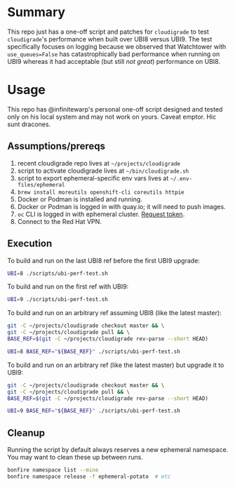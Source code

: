 # Summary

This repo just has a one-off script and patches for `cloudigrade` to test `cloudigrade`'s performance when built over UBI8 versus UBI9. The test specifically focuses on logging because we observed that Watchtower with `use_queues=False` has catastrophically bad performance when running on UBI9 whereas it had acceptable (but still *not great*) performance on UBI8.

# Usage

This repo has @infinitewarp's personal one-off script designed and tested only on his local system and may not work on yours. Caveat emptor. Hic sunt dracones.

## Assumptions/prereqs

1. recent cloudigrade repo lives at `~/projects/cloudigrade`
2. script to activate cloudigrade lives at `~/bin/cloudigrade.sh`
3. script to export ephemeral-specific env vars lives at `~/.env-files/ephemeral`
4. `brew install moreutils openshift-cli coreutils httpie`
5. Docker or Podman is installed and running.
6. Docker or Podman is logged in with quay.io; it will need to push images.
7. `oc` CLI is logged in with ephemeral cluster. [Request token](https://oauth-openshift.apps.c-rh-c-eph.8p0c.p1.openshiftapps.com/oauth/token/request).
8. Connect to the Red Hat VPN.

## Execution

To build and run on the last UBI8 ref before the first UBI9 upgrade:

```sh
UBI=8 ./scripts/ubi-perf-test.sh
```

To build and run on the first ref with UBI9:

```sh
UBI=9 ./scripts/ubi-perf-test.sh
```

To build and run on an arbitrary ref assuming UBI8 (like the latest master):

```sh
git -C ~/projects/cloudigrade checkout master && \
git -C ~/projects/cloudigrade pull && \
BASE_REF=$(git -C ~/projects/cloudigrade rev-parse --short HEAD)

UBI=8 BASE_REF="${BASE_REF}" ./scripts/ubi-perf-test.sh
```

To build and run on an arbitrary ref (like the latest master) but upgrade it to UBI9:

```sh
git -C ~/projects/cloudigrade checkout master && \
git -C ~/projects/cloudigrade pull && \
BASE_REF=$(git -C ~/projects/cloudigrade rev-parse --short HEAD)

UBI=9 BASE_REF="${BASE_REF}" ./scripts/ubi-perf-test.sh
```

## Cleanup

Running the script by default always reserves a new ephemeral namespace. You may want to clean these up between runs.

```sh
bonfire namespace list --mine
bonfire namespace release -f ephemeral-potato  # etc
```
